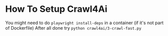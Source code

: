 # How To Setup Crawl4Ai

You might need to do `playwright install-deps` in a container (if it's not part of Dockerfile)
After all done try `python crawl4ai/3-crawl-fast.py`